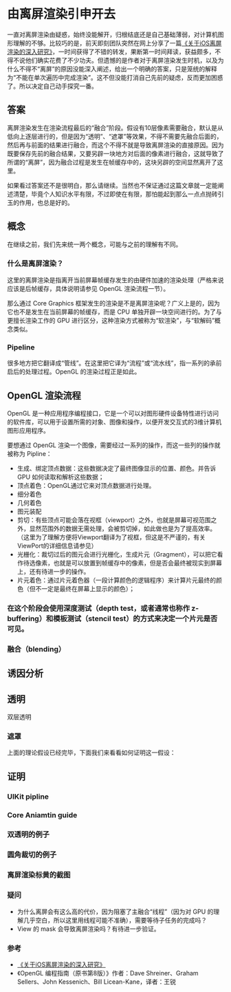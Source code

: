 # 由离屏渲染引申开去

一直对离屏渲染由疑惑，始终没能解开，归根结底还是自己基础薄弱，对计算机图形理解的不够。比较巧的是，前天即刻团队突然在网上分享了一篇[《关于iOS离屏渲染的深入研究》](https://zhuanlan.zhihu.com/p/72653360)，一时间获得了不错的转发，果断第一时间拜读，获益颇多，不得不说他们确实花费了不少功夫。但遗憾的是作者对于离屏渲染发生时机，以及为什么不得不“离屏”的原因没能深入阐述，给出一个明确的答案，只是笼统的解释为“不能在单次遍历中完成渲染”。这不但没能打消自己先前的疑虑，反而更加困惑了。所以决定自己动手探究一番。

## 答案
离屏渲染发生在渲染流程最后的“融合”阶段。假设有10层像素需要融合，默认是从低向上逐层进行的，但是因为“透明”、“遮罩”等效果，不得不需要先融合后面的，然后再与前面的结果进行融合，而这个不得不就是导致离屏渲染的直接原因。因为既要保存先前的融合结果，又要另辟一块地方对后面的像素进行融合，这就导致了所谓的“离屏”，因为融合过程是发生在帧缓存中的，这块另辟的空间显然离开了这里。

如果看过答案还不是很明白，那么请继续。当然也不保证通过这篇文章就一定能阐述清楚，毕竟个人知识水平有限，不过即使在有限，那怕能起到那么一点点抛砖引玉的作用，也总是好的。

## 概念
在继续之前，我们先来统一两个概念，可能与之前的理解有不同。

### 什么是离屏渲染？
这里的离屏渲染是指离开当前屏幕帧缓存发生的由硬件加速的渲染处理（严格来说应该是后帧缓存，具体说明请参见 OpenGL 渲染流程一节）。

那么通过 Core Graphics 框架发生的渲染是不是离屏渲染呢？广义上是的，因为它也不是发生在当前屏幕的帧缓存，而是 CPU 单独开辟一块空间进行的。为了与更擅长渲染工作的 GPU 进行区分，这种渲染方式被称为“软渲染”，与“软解码”概念类似。

### Pipeline
很多地方把它翻译成“管线”。在这里把它译为“流程”或“流水线”，指一系列的承前启后的处理过程。OpenGL 的渲染过程正是如此。

## OpenGL 渲染流程
OpenGL 是一种应用程序编程接口，它是一个可以对图形硬件设备特性进行访问的软件库，可以用于设置所需的对象、图像和操作，以便开发交互式的3维计算机图形应用程序。

要想通过 OpenGL 渲染一个图像，需要经过一系列的操作，而这一些列的操作就被称为 Pipline：

- 生成、绑定顶点数据：这些数据决定了最终图像显示的位置、颜色。并告诉 GPU 如何读取和解析这些数据；
- 顶点着色：OpenGL通过它来对顶点数据进行处理。
- 细分着色
- 几何着色
- 图元装配
- 剪切：有些顶点可能会落在视框（viewport）之外，也就是屏幕可视范围之外，显然范围外的数据无需处理，会被剪切掉，如此做也是为了提高效率。（这里为了理解方便将Viewport翻译为了视框，但这是不严谨的，有关ViewPort的详细信息请参见）
- 光栅化：裁切过后的图元会进行光栅化，生成片元（Gragment），可以把它看作待选像素，也就是可以放置到帧缓存中的像素，但是否会最终被现实到屏幕上，还有待进一步的操作。
- 片元着色：通过片元着色器（一段计算颜色的逻辑程序）来计算片元最终的颜色（但不一定是最终在屏幕上显示的颜色）；


### 在这个阶段会使用深度测试（depth test，或者通常也称作 z-buffering）和模板测试（stencil test）的方式来决定一个片元是否可见。

### 融合（blending）


## 诱因分析
## 透明
双层透明

### 遮罩


上面的理论假设已经完毕，下面我们来看看如何证明这一假设：

## 证明

### UIKit pipline

### Core Aniamtin guide

### 双透明的例子

### 圆角裁切的例子

### 离屏渲染标黄的截图

### 疑问

- 为什么离屏会有这么高的代价，因为阻塞了主融合“线程”（因为对 GPU 的理解几乎空白，所以这里用线程可能不准确），需要等待子任务的完成吗？
- View 的 mask 会导致离屏渲染吗？有待进一步验证。


### 参考

- [《关于iOS离屏渲染的深入研究》](https://zhuanlan.zhihu.com/p/72653360)
- 《OpenGL 编程指南（原书第8版）》作者：Dave Shreiner、Graham Sellers、John Kessenich、Bill Licean-Kane，译者：王锐


